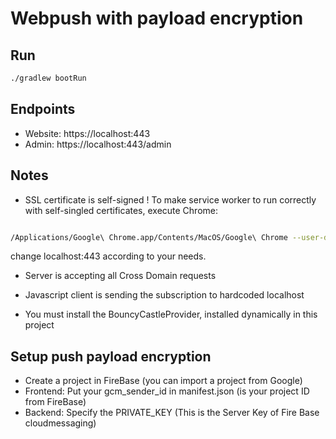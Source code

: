 
# Webpush with payload encryption

## Run

```bash
./gradlew bootRun
```

## Endpoints

- Website: https://localhost:443
- Admin: https://localhost:443/admin

## Notes

- SSL certificate is self-signed ! To make service worker to run correctly with self-singled certificates, execute Chrome:

```bash

/Applications/Google\ Chrome.app/Contents/MacOS/Google\ Chrome --user-data-dir=/tmp/foo --ignore-certificate-errors --unsafely-treat-insecure-origin-as-secure=https://localhost:443

```
  change localhost:443 according to your needs.

 - Server is accepting all Cross Domain requests
 
 - Javascript client is sending the subscription to hardcoded localhost

 - You must install the BouncyCastleProvider, installed dynamically in this project
 
## Setup push payload encryption

 - Create a project in FireBase (you can import a project from Google)
 - Frontend: Put your gcm_sender_id in manifest.json (is your project ID from FireBase)
 - Backend: Specify the PRIVATE_KEY (This is the Server Key of Fire Base cloudmessaging)
 